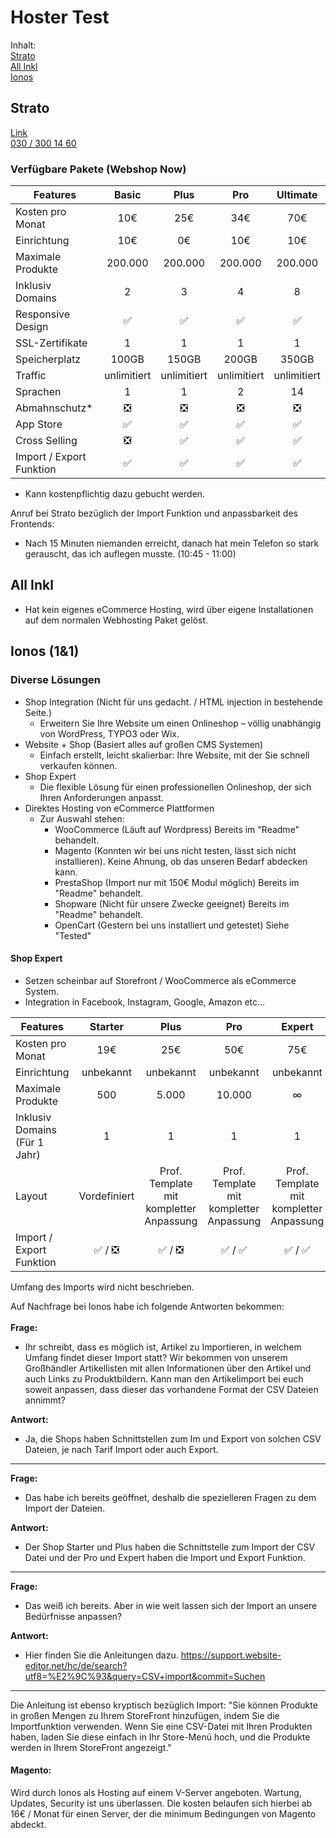 # Hoster Test

Inhalt:  
[Strato](#strato)  
[All Inkl](#all-inkl)  
[Ionos](#ionos-11)

## Strato

[Link](https://www.strato.de/webshop/)  
[030 / 300 14 60](tel:0303001460)

### Verfügbare Pakete (Webshop Now)

| Features                 |    Basic    |    Plus     |     Pro     |  Ultimate   |
| ------------------------ | :---------: | :---------: | :---------: | :---------: |
| Kosten pro Monat         |     10€     |     25€     |     34€     |     70€     |
| Einrichtung              |     10€     |     0€      |     10€     |     10€     |
| Maximale Produkte        |   200.000   |   200.000   |   200.000   |   200.000   |
| Inklusiv Domains         |      2      |      3      |      4      |      8      |
| Responsive Design        |     ✅      |     ✅      |     ✅      |     ✅      |
| SSL-Zertifikate          |      1      |      1      |      1      |      1      |
| Speicherplatz            |    100GB    |    150GB    |    200GB    |    350GB    |
| Traffic                  | unlimitiert | unlimitiert | unlimitiert | unlimitiert |
| Sprachen                 |      1      |      1      |      2      |     14      |
| Abmahnschutz\*           |     ❎      |     ❎      |     ❎      |     ❎      |
| App Store                |     ✅      |     ✅      |     ✅      |     ✅      |
| Cross Selling            |     ❎      |     ✅      |     ✅      |     ✅      |
| Import / Export Funktion |     ✅      |     ✅      |     ✅      |     ✅      |

- Kann kostenpflichtig dazu gebucht werden.
<p>
Anruf bei Strato bezüglich der Import Funktion und anpassbarkeit des Frontends:

- Nach 15 Minuten niemanden erreicht, danach hat mein Telefon so stark gerauscht, das ich auflegen musste. (10:45 - 11:00)
</p>

## All Inkl

- Hat kein eigenes eCommerce Hosting, wird über eigene Installationen auf dem normalen Webhosting Paket gelöst.

## Ionos (1&1)

### Diverse Lösungen

- Shop Integration (Nicht für uns gedacht. / HTML injection in bestehende Seite.)
  - Erweitern Sie Ihre Website um einen Onlineshop – völlig unabhängig von WordPress, TYPO3 oder Wix.
- Website + Shop (Basiert alles auf großen CMS Systemen)
  - Einfach erstellt, leicht skalierbar: Ihre Website, mit der Sie schnell verkaufen können.
- Shop Expert
  - Die flexible Lösung für einen professionellen Onlineshop, der sich Ihren Anforderungen anpasst.
- Direktes Hosting von eCommerce Plattformen
  - Zur Auswahl stehen:
    - WooCommerce (Läuft auf Wordpress) Bereits im "Readme" behandelt.
    - Magento (Konnten wir bei uns nicht testen, lässt sich nicht installieren). Keine Ahnung, ob das unseren Bedarf abdecken kann.
    - PrestaShop (Import nur mit 150€ Modul möglich) Bereits im "Readme" behandelt.
    - Shopware (Nicht für unsere Zwecke geeignet) Bereits im "Readme" behandelt.
    - OpenCart (Gestern bei uns installiert und getestet) Siehe "Tested"

#### Shop Expert

- Setzen scheinbar auf Storefront / WooCommerce als eCommerce System.
- Integration in Facebook, Instagram, Google, Amazon etc...

| Features                      |   Starter    |                  Plus                   |                   Pro                   |                 Expert                  |
| ----------------------------- | :----------: | :-------------------------------------: | :-------------------------------------: | :-------------------------------------: |
| Kosten pro Monat              |     19€      |                   25€                   |                   50€                   |                   75€                   |
| Einrichtung                   |  unbekannt   |                unbekannt                |                unbekannt                |                unbekannt                |
| Maximale Produkte             |     500      |                  5.000                  |                 10.000                  |                    ∞                    |
| Inklusiv Domains (Für 1 Jahr) |      1       |                    1                    |                    1                    |                    1                    |
| Layout                        | Vordefiniert | Prof. Template mit kompletter Anpassung | Prof. Template mit kompletter Anpassung | Prof. Template mit kompletter Anpassung |
| Import / Export Funktion      |   ✅ / ❎    |                 ✅ / ❎                 |                 ✅ / ✅                 |                 ✅ / ✅                 |

<p>Umfang des Imports wird nicht beschrieben.</p>
<p>
Auf Nachfrage bei Ionos habe ich folgende Antworten bekommen: <br><br>
<b>Frage:</b>

- Ihr schreibt, dass es möglich ist, Artikel zu Importieren, in welchem Umfang findet dieser Import statt? Wir bekommen von unserem Großhändler Artikellisten mit allen Informationen über den Artikel und auch Links zu Produktbildern. Kann man den Artikelimport bei euch soweit anpassen, dass dieser das vorhandene Format der CSV Dateien annimmt?

<b>Antwort:</b>

- Ja, die Shops haben Schnittstellen zum Im und Export von solchen CSV Dateien, je nach Tarif Import oder auch Export.

---

<b>Frage:</b>

- Das habe ich bereits geöffnet, deshalb die spezielleren Fragen zu dem Import der Dateien.

<b>Antwort:</b>

- Der Shop Starter und Plus haben die Schnittstelle zum Import der CSV Datei und der Pro und Expert haben die Import und Export Funktion.

---

<b>Frage:</b>

- Das weiß ich bereits. Aber in wie weit lassen sich der Import an unsere Bedürfnisse anpassen?

<b>Antwort:</b>

- Hier finden Sie die Anleitungen dazu. https://support.website-editor.net/hc/de/search?utf8=%E2%9C%93&query=CSV+import&commit=Suchen

---

</p>
<p>
Die Anleitung ist ebenso kryptisch bezüglich Import:
"Sie können Produkte in großen Mengen zu Ihrem StoreFront hinzufügen, indem Sie die Importfunktion verwenden. Wenn Sie eine CSV-Datei mit Ihren Produkten haben, laden Sie diese einfach in Ihr Store-Menü hoch, und die Produkte werden in Ihrem StoreFront angezeigt."</p>

#### Magento:

<p>
Wird durch Ionos als Hosting auf einem V-Server angeboten. Wartung, Updates, Security ist uns überlassen.
Die kosten belaufen sich hierbei ab 16€ / Monat für einen Server, der die minimum Bedingungen von Magento abdeckt.
</p>
